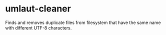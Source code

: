 umlaut-cleaner
==============

Finds and removes duplicate files from filesystem that have the same name with different UTF-8 characters.
